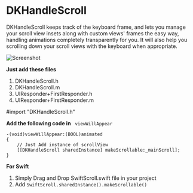 # DKHandleScroll
DKHandleScroll keeps track of the keyboard frame, and lets you manage your scroll view insets along with custom views' frames the easy way, handling animations completely transparently for you. It will also help you scrolling down your scroll views with the keyboard when appropriate.

![Screenshot](https://media.giphy.com/media/3oKIPvdxjIzyTwPQvC/giphy.gif)

**Just add these files**

1. DKHandleScroll.h
2. DKHandleScroll.m
3. UIResponder+FirstResponder.h
4. UIResponder+FirstResponder.m

#import "DKHandleScroll.h"

**Add the following code in** ` viewWillAppear`

```
-(void)viewWillAppear:(BOOL)animated
{
    // Just Add instance of scrollView
    [[DKHandleScroll sharedInstance] makeScrollable:_mainScroll];
}
```

**For Swift**
1. Simply Drag and Drop SwiftScroll.swift file in your project
2. Add ```` SwiftScroll.sharedInstance().makeScrollable() ````
